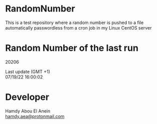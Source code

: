 # RandomNumber    
This is a test repository where a random number is pushed to a file automatically passwordless from a cron job in my Linux CentOS server    
# Random Number of the last run   
20206
      
Last update (GMT +1)    
07/19/22 16:00:02
# Developer    
Hamdy Abou El Anein   
hamdy.aea@protonmail.com
